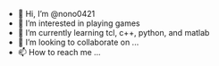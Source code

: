 - 👋 Hi, I’m @nono0421
- 👀 I’m interested in playing games
- 🌱 I’m currently learning tcl, c++, python, and matlab
- 💞️ I’m looking to collaborate on ...
- 📫 How to reach me ...

<!---
nono0421/nono0421 is a ✨ special ✨ repository because its `README.md` (this file) appears on your GitHub profile.
You can click the Preview link to take a look at your changes.
--->
